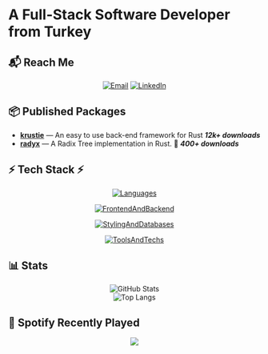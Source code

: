 # A Full-Stack Software Developer from Turkey

## 📬 Reach Me

<div align="center">

[![Email](https://img.shields.io/badge/Email-emrecancorapci@gmail.com-purple?style=for-the-badge)](mailto:emrecancorapci@gmail.com) [![LinkedIn](https://img.shields.io/badge/LinkedIn-Emre%20Can%20Corapci-blue?style=for-the-badge)](https://linkedin.com/in/emrecancorapci)

</div>

## 📦 Published Packages

- **[krustie](https://crates.io/crates/krustie)** —  An easy to use back-end framework for Rust ***12k+ downloads***
- **[radyx](https://crates.io/crates/radyx)** —  A Radix Tree implementation in Rust. 🎂 ***400+ downloads***

## ⚡ Tech Stack ⚡

<div align="center">

[![Languages](https://skillicons.dev/icons?i=ts,,cpp,cs,rust)](https://github.com/emrecancorapci)

[![FrontendAndBackend](https://skillicons.dev/icons?i=astro,react,,graphql,nodejs,express)](https://github.com/emrecancorapci)

[![StylingAndDatabases](https://skillicons.dev/icons?i=sass,styledcomponents,tailwind,,postgres,mongodb)](https://github.com/emrecancorapci)

[![ToolsAndTechs](https://skillicons.dev/icons?i=vite,vitest,sequelize,,nginx)](https://github.com/emrecancorapci)

</div>

## 📊 Stats

<div align="center">

![GitHub Stats](https://github-readme-stats.vercel.app/api?username=emrecancorapci&show_icons=true&theme=dark&include_all_commits=true&card_width=400)  
![Top Langs](https://github-readme-stats.vercel.app/api/top-langs?username=emrecancorapci&theme=dark&langs_count=6&layout=compact&card_width=432)


</div>

## 🎵 Spotify Recently Played

<div align="center">
  
![](https://spotify-recently-played-readme.vercel.app/api?user=trknell&unique=true&count=10)

</div>
